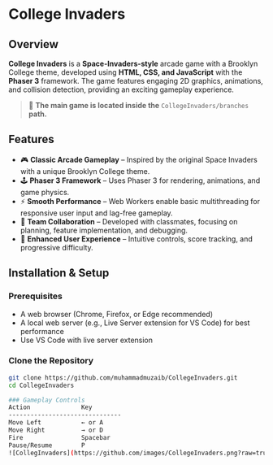 # College Invaders

## Overview

**College Invaders** is a **Space-Invaders-style** arcade game with a Brooklyn College theme, developed using **HTML, CSS, and JavaScript** with the **Phaser 3** framework. The game features engaging 2D graphics, animations, and collision detection, providing an exciting gameplay experience.

> 🚀 **The main game is located inside the** `CollegeInvaders/branches` **path.**

## Features

- 🎮 **Classic Arcade Gameplay** – Inspired by the original Space Invaders with a unique Brooklyn College theme.
- 🕹 **Phaser 3 Framework** – Uses Phaser 3 for rendering, animations, and game physics.
- ⚡ **Smooth Performance** – Web Workers enable basic multithreading for responsive user input and lag-free gameplay.
- 👥 **Team Collaboration** – Developed with classmates, focusing on planning, feature implementation, and debugging.
- 🎯 **Enhanced User Experience** – Intuitive controls, score tracking, and progressive difficulty.

## Installation & Setup

### Prerequisites
- A web browser (Chrome, Firefox, or Edge recommended)
- A local web server (e.g., Live Server extension for VS Code) for best performance
- Use VS Code with live server extension

### Clone the Repository

```sh
git clone https://github.com/muhammadmuzaib/CollegeInvaders.git
cd CollegeInvaders

### Gameplay Controls
Action	            Key
-------------------------------
Move Left	        ← or A
Move Right	        → or D
Fire	            Spacebar
Pause/Resume	    P
![CollegInvaders](https://github.com/images/CollegeInvaders.png?raw=true)
